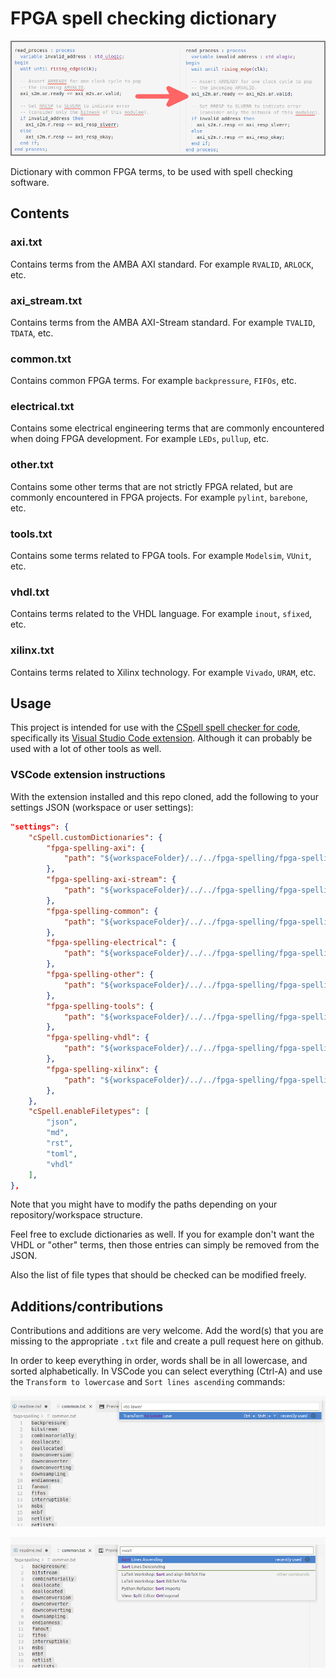 # FPGA spell checking dictionary

![banner](doc/banner.png)

Dictionary with common FPGA terms, to be used with spell checking software.



## Contents

### axi.txt

Contains terms from the AMBA AXI standard.
For example `RVALID`, `ARLOCK`, etc.

### axi_stream.txt

Contains terms from the AMBA AXI-Stream standard.
For example `TVALID`, `TDATA`, etc.

### common.txt

Contains common FPGA terms.
For example `backpressure`, `FIFOs`, etc.

### electrical.txt

Contains some electrical engineering terms that are commonly encountered when doing
FPGA development. For example `LEDs`, `pullup`, etc.

### other.txt

Contains some other terms that are not strictly FPGA related, but are commonly encountered in
FPGA projects. For example `pylint`, `barebone`, etc.

### tools.txt

Contains some terms related to FPGA tools.
For example `Modelsim`, `VUnit`, etc.

### vhdl.txt

Contains terms related to the VHDL language.
For example `inout`, `sfixed`, etc.

### xilinx.txt

Contains terms related to Xilinx technology.
For example `Vivado`, `URAM`, etc.



## Usage

This project is intended for use with the [CSpell spell checker for code](https://cspell.org/),
specifically its
[Visual Studio Code extension](https://marketplace.visualstudio.com/items?itemName=streetsidesoftware.code-spell-checker).
Although it can probably be used with a lot of other tools as well.


### VSCode extension instructions

With the extension installed and this repo cloned,
add the following to your settings JSON (workspace or user settings):

```json
"settings": {
    "cSpell.customDictionaries": {
        "fpga-spelling-axi": {
            "path": "${workspaceFolder}/../../fpga-spelling/fpga-spelling/axi.txt"
        },
        "fpga-spelling-axi-stream": {
            "path": "${workspaceFolder}/../../fpga-spelling/fpga-spelling/axi_stream.txt"
        },
        "fpga-spelling-common": {
            "path": "${workspaceFolder}/../../fpga-spelling/fpga-spelling/common.txt"
        },
        "fpga-spelling-electrical": {
            "path": "${workspaceFolder}/../../fpga-spelling/fpga-spelling/electrical.txt"
        },
        "fpga-spelling-other": {
            "path": "${workspaceFolder}/../../fpga-spelling/fpga-spelling/other.txt"
        },
        "fpga-spelling-tools": {
            "path": "${workspaceFolder}/../../fpga-spelling/fpga-spelling/tools.txt"
        },
        "fpga-spelling-vhdl": {
            "path": "${workspaceFolder}/../../fpga-spelling/fpga-spelling/vhdl.txt"
        },
        "fpga-spelling-xilinx": {
            "path": "${workspaceFolder}/../../fpga-spelling/fpga-spelling/xilinx.txt"
        },
    },
    "cSpell.enableFiletypes": [
        "json",
        "md",
        "rst",
        "toml",
        "vhdl"
    ],
},
```

Note that you might have to modify the paths depending on your repository/workspace structure.

Feel free to exclude dictionaries as well.
If you for example don't want the VHDL or "other" terms,
then those entries can simply be removed from the JSON.

Also the list of file types that should be checked can be modified freely.



## Additions/contributions

Contributions and additions are very welcome.
Add the word(s) that you are missing to the appropriate `.txt` file and create a pull request here
on github.

In order to keep everything in order, words shall be in all lowercase, and sorted alphabetically.
In VSCode you can select everything (Ctrl-A) and use the `Transform to lowercase` and
`Sort lines ascending` commands:

![to lowercase](doc/to_lowercase.png)

![sort words](doc/sort.png)

